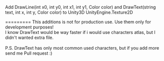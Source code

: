 Add DrawLine(int x0, int y0, int x1, int y1, Color color) and DrawText(string text, int x, int y, Color color) to Unity3D UnityEngine.Texture2D

=========
This additions is not for production use. Use them only for development purposes!<br />
I know DrawText would be way faster if i would use characters atlas, but I didn't wanted extra file.<br />
<br />
P.S. DrawText has only most common used characters, but if you add more send me Pull request :)
